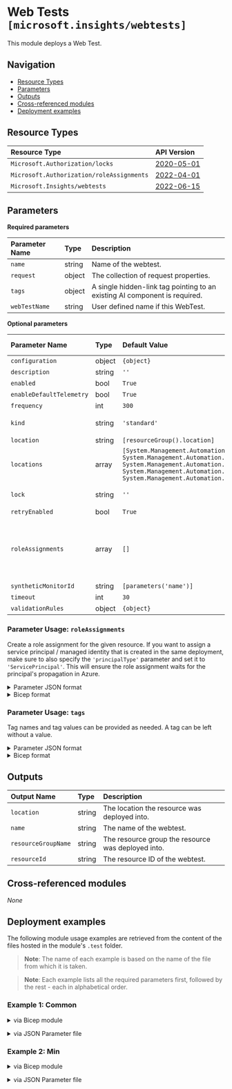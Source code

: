 # Web Tests `[microsoft.insights/webtests]`

This module deploys a Web Test.

## Navigation

- [Resource Types](#Resource-Types)
- [Parameters](#Parameters)
- [Outputs](#Outputs)
- [Cross-referenced modules](#Cross-referenced-modules)
- [Deployment examples](#Deployment-examples)

## Resource Types

| Resource Type | API Version |
| :-- | :-- |
| `Microsoft.Authorization/locks` | [2020-05-01](https://learn.microsoft.com/en-us/azure/templates/Microsoft.Authorization/2020-05-01/locks) |
| `Microsoft.Authorization/roleAssignments` | [2022-04-01](https://learn.microsoft.com/en-us/azure/templates/Microsoft.Authorization/2022-04-01/roleAssignments) |
| `Microsoft.Insights/webtests` | [2022-06-15](https://learn.microsoft.com/en-us/azure/templates/Microsoft.Insights/2022-06-15/webtests) |

## Parameters

**Required parameters**

| Parameter Name | Type | Description |
| :-- | :-- | :-- |
| `name` | string | Name of the webtest. |
| `request` | object | The collection of request properties. |
| `tags` | object | A single hidden-link tag pointing to an existing AI component is required. |
| `webTestName` | string | User defined name if this WebTest. |

**Optional parameters**

| Parameter Name | Type | Default Value | Allowed Values | Description |
| :-- | :-- | :-- | :-- | :-- |
| `configuration` | object | `{object}` |  | An XML configuration specification for a WebTest. |
| `description` | string | `''` |  | User defined description for this WebTest. |
| `enabled` | bool | `True` |  | Is the test actively being monitored. |
| `enableDefaultTelemetry` | bool | `True` |  | Enable telemetry via a Globally Unique Identifier (GUID). |
| `frequency` | int | `300` |  | Interval in seconds between test runs for this WebTest. |
| `kind` | string | `'standard'` | `[multistep, ping, standard]` | The kind of WebTest that this web test watches. |
| `location` | string | `[resourceGroup().location]` |  | Location for all Resources. |
| `locations` | array | `[System.Management.Automation.OrderedHashtable, System.Management.Automation.OrderedHashtable, System.Management.Automation.OrderedHashtable, System.Management.Automation.OrderedHashtable, System.Management.Automation.OrderedHashtable]` |  | List of where to physically run the tests from to give global coverage for accessibility of your application. |
| `lock` | string | `''` | `['', CanNotDelete, ReadOnly]` | Specify the type of lock. |
| `retryEnabled` | bool | `True` |  | Allow for retries should this WebTest fail. |
| `roleAssignments` | array | `[]` |  | Array of role assignment objects that contain the 'roleDefinitionIdOrName' and 'principalId' to define RBAC role assignments on this resource. In the roleDefinitionIdOrName attribute, you can provide either the display name of the role definition, or its fully qualified ID in the following format: '/providers/Microsoft.Authorization/roleDefinitions/c2f4ef07-c644-48eb-af81-4b1b4947fb11'. |
| `syntheticMonitorId` | string | `[parameters('name')]` |  | Unique ID of this WebTest. |
| `timeout` | int | `30` |  | Seconds until this WebTest will timeout and fail. |
| `validationRules` | object | `{object}` |  | The collection of validation rule properties. |


### Parameter Usage: `roleAssignments`

Create a role assignment for the given resource. If you want to assign a service principal / managed identity that is created in the same deployment, make sure to also specify the `'principalType'` parameter and set it to `'ServicePrincipal'`. This will ensure the role assignment waits for the principal's propagation in Azure.

<details>

<summary>Parameter JSON format</summary>

```json
"roleAssignments": {
    "value": [
        {
            "roleDefinitionIdOrName": "Reader",
            "description": "Reader Role Assignment",
            "principalIds": [
                "12345678-1234-1234-1234-123456789012", // object 1
                "78945612-1234-1234-1234-123456789012" // object 2
            ]
        },
        {
            "roleDefinitionIdOrName": "/providers/Microsoft.Authorization/roleDefinitions/c2f4ef07-c644-48eb-af81-4b1b4947fb11",
            "principalIds": [
                "12345678-1234-1234-1234-123456789012" // object 1
            ],
            "principalType": "ServicePrincipal"
        }
    ]
}
```

</details>

<details>

<summary>Bicep format</summary>

```bicep
roleAssignments: [
    {
        roleDefinitionIdOrName: 'Reader'
        description: 'Reader Role Assignment'
        principalIds: [
            '12345678-1234-1234-1234-123456789012' // object 1
            '78945612-1234-1234-1234-123456789012' // object 2
        ]
    }
    {
        roleDefinitionIdOrName: '/providers/Microsoft.Authorization/roleDefinitions/c2f4ef07-c644-48eb-af81-4b1b4947fb11'
        principalIds: [
            '12345678-1234-1234-1234-123456789012' // object 1
        ]
        principalType: 'ServicePrincipal'
    }
]
```

</details>
<p>

### Parameter Usage: `tags`

Tag names and tag values can be provided as needed. A tag can be left without a value.

<details>

<summary>Parameter JSON format</summary>

```json
"tags": {
    "value": {
        "Environment": "Non-Prod",
        "Contact": "test.user@testcompany.com",
        "PurchaseOrder": "1234",
        "CostCenter": "7890",
        "ServiceName": "DeploymentValidation",
        "Role": "DeploymentValidation"
    }
}
```

</details>

<details>

<summary>Bicep format</summary>

```bicep
tags: {
    Environment: 'Non-Prod'
    Contact: 'test.user@testcompany.com'
    PurchaseOrder: '1234'
    CostCenter: '7890'
    ServiceName: 'DeploymentValidation'
    Role: 'DeploymentValidation'
}
```

</details>
<p>

## Outputs

| Output Name | Type | Description |
| :-- | :-- | :-- |
| `location` | string | The location the resource was deployed into. |
| `name` | string | The name of the webtest. |
| `resourceGroupName` | string | The resource group the resource was deployed into. |
| `resourceId` | string | The resource ID of the webtest. |

## Cross-referenced modules

_None_

## Deployment examples

The following module usage examples are retrieved from the content of the files hosted in the module's `.test` folder.
   >**Note**: The name of each example is based on the name of the file from which it is taken.

   >**Note**: Each example lists all the required parameters first, followed by the rest - each in alphabetical order.

<h3>Example 1: Common</h3>

<details>

<summary>via Bicep module</summary>

```bicep
module webtests './insights/webtests/main.bicep' = {
  name: '${uniqueString(deployment().name, location)}-test-iwtcom'
  params: {
    // Required parameters
    name: 'iwtcom001'
    request: {
      HttpVerb: 'GET'
      RequestUrl: 'https://learn.microsoft.com/en-us/'
    }
    tags: {
      'hidden-link:${nestedDependencies.outputs.appInsightResourceId}': 'Resource'
    }
    webTestName: 'wt$iwtcom001'
    // Non-required parameters
    enableDefaultTelemetry: '<enableDefaultTelemetry>'
    locations: [
      {
        Id: 'emea-nl-ams-azr'
      }
    ]
    lock: 'CanNotDelete'
    syntheticMonitorId: 'iwtcom001'
  }
}
```

</details>
<p>

<details>

<summary>via JSON Parameter file</summary>

```json
{
  "$schema": "https://schema.management.azure.com/schemas/2019-04-01/deploymentParameters.json#",
  "contentVersion": "1.0.0.0",
  "parameters": {
    // Required parameters
    "name": {
      "value": "iwtcom001"
    },
    "request": {
      "value": {
        "HttpVerb": "GET",
        "RequestUrl": "https://learn.microsoft.com/en-us/"
      }
    },
    "tags": {
      "value": {
        "hidden-link:${nestedDependencies.outputs.appInsightResourceId}": "Resource"
      }
    },
    "webTestName": {
      "value": "wt$iwtcom001"
    },
    // Non-required parameters
    "enableDefaultTelemetry": {
      "value": "<enableDefaultTelemetry>"
    },
    "locations": {
      "value": [
        {
          "Id": "emea-nl-ams-azr"
        }
      ]
    },
    "lock": {
      "value": "CanNotDelete"
    },
    "syntheticMonitorId": {
      "value": "iwtcom001"
    }
  }
}
```

</details>
<p>

<h3>Example 2: Min</h3>

<details>

<summary>via Bicep module</summary>

```bicep
module webtests './insights/webtests/main.bicep' = {
  name: '${uniqueString(deployment().name, location)}-test-iwtmin'
  params: {
    // Required parameters
    name: 'iwtmin001'
    request: {
      HttpVerb: 'GET'
      RequestUrl: 'https://learn.microsoft.com/en-us/'
    }
    tags: {
      'hidden-link:${nestedDependencies.outputs.appInsightResourceId}': 'Resource'
    }
    webTestName: 'wt$iwtmin001'
    // Non-required parameters
    enableDefaultTelemetry: '<enableDefaultTelemetry>'
  }
}
```

</details>
<p>

<details>

<summary>via JSON Parameter file</summary>

```json
{
  "$schema": "https://schema.management.azure.com/schemas/2019-04-01/deploymentParameters.json#",
  "contentVersion": "1.0.0.0",
  "parameters": {
    // Required parameters
    "name": {
      "value": "iwtmin001"
    },
    "request": {
      "value": {
        "HttpVerb": "GET",
        "RequestUrl": "https://learn.microsoft.com/en-us/"
      }
    },
    "tags": {
      "value": {
        "hidden-link:${nestedDependencies.outputs.appInsightResourceId}": "Resource"
      }
    },
    "webTestName": {
      "value": "wt$iwtmin001"
    },
    // Non-required parameters
    "enableDefaultTelemetry": {
      "value": "<enableDefaultTelemetry>"
    }
  }
}
```

</details>
<p>
